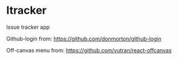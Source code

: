 # Itracker
Issue tracker app



Github-login from:
https://github.com/donmorton/github-login

Off-canvas menu from:
https://github.com/vutran/react-offcanvas
